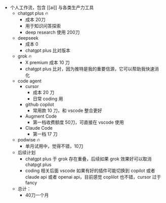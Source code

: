 - 个人工作流，包含 [[ai]] 与各类生产力工具
	- chatgpt plus 🔥
		- 成本 20刀
		- 用于知识问答探索
		- deep research 使用 200刀
	- deepseek
		- 成本 0
		- chatgpt plus 比对版本
	- grok 🔥
		- X premium 成本 10 刀
		- chatgpt plus 比对，因为推特是我的重要信源，它可以帮助我快速消化
	- code agent
		- cursor
			- 成本 20 刀
			- 日常 coding 用
		- github copilot
			- 常用款 10 刀，和 vscode 整合更好
		- Augment Code
			- 第一档收费额度 50刀，可直接在 vscode 使用
		- Claude Code
			- 第一档 17 刀
	- podwise 🔥
		- 单月试用中，觉得不错，10刀
	- 后续计划
		- chatgpt plus 于 grok 存在重叠，后续如果 grok 效果好可以取消 chatpgt plus
		- coding 相关后面 vscode 如果有好的插件可能切换到 copilot 或者 claude api 或者 openai api，目前感觉 coplilot 也不错，cursor 过于 fancy
	- 总计：
		- 40刀一个月